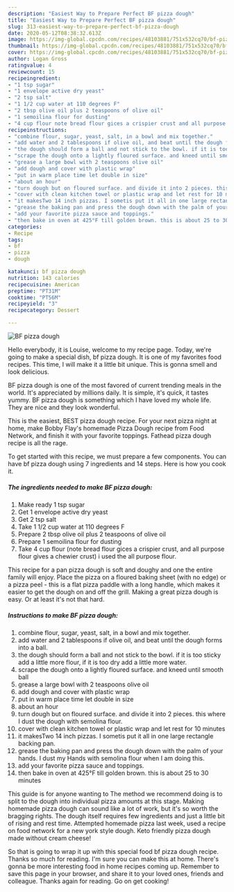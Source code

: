 ```yaml
---
description: "Easiest Way to Prepare Perfect BF pizza dough"
title: "Easiest Way to Prepare Perfect BF pizza dough"
slug: 313-easiest-way-to-prepare-perfect-bf-pizza-dough
date: 2020-05-12T08:38:32.613Z
image: https://img-global.cpcdn.com/recipes/48103881/751x532cq70/bf-pizza-dough-recipe-main-photo.jpg
thumbnail: https://img-global.cpcdn.com/recipes/48103881/751x532cq70/bf-pizza-dough-recipe-main-photo.jpg
cover: https://img-global.cpcdn.com/recipes/48103881/751x532cq70/bf-pizza-dough-recipe-main-photo.jpg
author: Logan Gross
ratingvalue: 4
reviewcount: 15
recipeingredient:
- "1 tsp sugar"
- "1 envelope active dry yeast"
- "2 tsp salt"
- "1 1/2 cup water at 110 degrees F"
- "2 tbsp olive oil plus 2 teaspoons of olive oil"
- "1 semoilina flour for dusting"
- "4 cup flour note bread flour gices a crispier crust and all purpose flour gives a chewier crust i used the all purpose flour"
recipeinstructions:
- "combine flour, sugar, yeast, salt, in a bowl and mix together."
- "add water and 2 tablespoons if olive oil, and beat until the dough forms into a ball."
- "the dough should form a ball and not stick to the bowl. if it is too sticky add a little more flour, if it is too dry add a little more water."
- "scrape the dough onto a lightly floured surface. and kneed until smooth ball"
- "grease a large bowl with 2 teaspoons olive oil"
- "add dough and cover with plastic wrap"
- "put in warm place time let double in size"
- "about an hour"
- "turn dough but on floured surface. and divide it into 2 pieces. this where I dust the dough with semolina flour."
- "cover with clean kitchen towel or plastic wrap and let rest for 10 minutes"
- "it makesTwo 14 inch pizzas. I sometis put it all in one large rectangle backing pan."
- "grease the baking pan and press the dough down with the palm of your hands. I dust my Hands with semolina flour when I am doing this."
- "add your favorite pizza sauce and toppings."
- "then bake in oven at 425°F till golden brown. this is about 25 to 30 minutes"
categories:
- Recipe
tags:
- bf
- pizza
- dough

katakunci: bf pizza dough 
nutrition: 143 calories
recipecuisine: American
preptime: "PT31M"
cooktime: "PT56M"
recipeyield: "3"
recipecategory: Dessert

---
```



![BF pizza dough](https://img-global.cpcdn.com/recipes/48103881/751x532cq70/bf-pizza-dough-recipe-main-photo.jpg)

Hello everybody, it is Louise, welcome to my recipe page. Today, we're going to make a special dish, bf pizza dough. It is one of my favorites food recipes. This time, I will make it a little bit unique. This is gonna smell and look delicious.

BF pizza dough is one of the most favored of current trending meals in the world. It's appreciated by millions daily. It is simple, it's quick, it tastes yummy. BF pizza dough is something which I have loved my whole life. They are nice and they look wonderful.

This is the easiest, BEST pizza dough recipe. For your next pizza night at home, make Bobby Flay&#39;s homemade Pizza Dough recipe from Food Network, and finish it with your favorite toppings. Fathead pizza dough recipe is all the rage.


To get started with this recipe, we must prepare a few components. You can have bf pizza dough using 7 ingredients and 14 steps. Here is how you cook it.

<!--inarticleads1-->

##### The ingredients needed to make BF pizza dough:

1. Make ready 1 tsp sugar
1. Get 1 envelope active dry yeast
1. Get 2 tsp salt
1. Take 1 1/2 cup water at 110 degrees F
1. Prepare 2 tbsp olive oil plus 2 teaspoons of olive oil
1. Prepare 1 semoilina flour for dusting
1. Take 4 cup flour (note bread flour gices a crispier crust, and all purpose flour gives a chewier crust) i used the all purpose flour.


This recipe for a pan pizza dough is soft and doughy and one the entire family will enjoy. Place the pizza on a floured baking sheet (with no edge) or a pizza peel - this is a flat pizza paddle with a long handle, which makes it easier to get the dough on and off the grill. Making a great pizza dough is easy. Or at least it&#39;s not that hard. 

<!--inarticleads2-->

##### Instructions to make BF pizza dough:

1. combine flour, sugar, yeast, salt, in a bowl and mix together.
1. add water and 2 tablespoons if olive oil, and beat until the dough forms into a ball.
1. the dough should form a ball and not stick to the bowl. if it is too sticky add a little more flour, if it is too dry add a little more water.
1. scrape the dough onto a lightly floured surface. and kneed until smooth ball
1. grease a large bowl with 2 teaspoons olive oil
1. add dough and cover with plastic wrap
1. put in warm place time let double in size
1. about an hour
1. turn dough but on floured surface. and divide it into 2 pieces. this where I dust the dough with semolina flour.
1. cover with clean kitchen towel or plastic wrap and let rest for 10 minutes
1. it makesTwo 14 inch pizzas. I sometis put it all in one large rectangle backing pan.
1. grease the baking pan and press the dough down with the palm of your hands. I dust my Hands with semolina flour when I am doing this.
1. add your favorite pizza sauce and toppings.
1. then bake in oven at 425°F till golden brown. this is about 25 to 30 minutes


This guide is for anyone wanting to The method we recommend doing is to split to the dough into individual pizza amounts at this stage. Making homemade pizza dough can sound like a lot of work, but it&#39;s so worth the bragging rights. The dough itself requires few ingredients and just a little bit of rising and rest time. Attempted homemade pizza last week, used a recipe on food network for a new york style dough. Keto friendly pizza dough made without cream cheese! 

So that is going to wrap it up with this special food bf pizza dough recipe. Thanks so much for reading. I'm sure you can make this at home. There's gonna be more interesting food in home recipes coming up. Remember to save this page in your browser, and share it to your loved ones, friends and colleague. Thanks again for reading. Go on get cooking!
